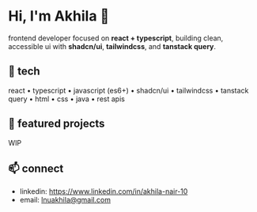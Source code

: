 # Hi, I'm Akhila 👋

frontend developer focused on **react + typescript**, building clean, accessible ui with **shadcn/ui**, **tailwindcss**, and **tanstack query**.

## 🔧 tech
react • typescript • javascript (es6+) • shadcn/ui • tailwindcss • tanstack query • html • css • java • rest apis

## 🚀 featured projects
WIP

## 📫 connect
- linkedin: https://www.linkedin.com/in/akhila-nair-10  
- email: lnuakhila@gmail.com
